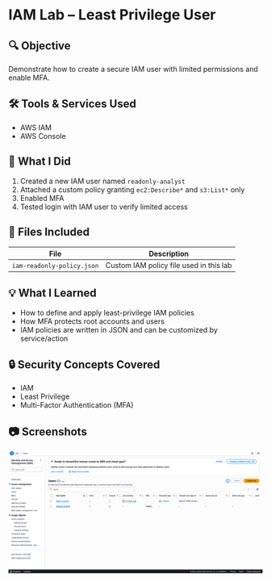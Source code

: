 # IAM Lab – Least Privilege User

## 🔍 Objective
Demonstrate how to create a secure IAM user with limited permissions and enable MFA.

## 🛠️ Tools & Services Used
- AWS IAM
- AWS Console

## 📝 What I Did
1. Created a new IAM user named `readonly-analyst`
2. Attached a custom policy granting `ec2:Describe*` and `s3:List*` only
3. Enabled MFA
4. Tested login with IAM user to verify limited access

## 📁 Files Included
| File | Description |
|------|-------------|
| `iam-readonly-policy.json` | Custom IAM policy file used in this lab |

## 💡 What I Learned
- How to define and apply least-privilege IAM policies
- How MFA protects root accounts and users
- IAM policies are written in JSON and can be customized by service/action

## 🔒 Security Concepts Covered
- IAM
- Least Privilege
- Multi-Factor Authentication (MFA)

## 📷 Screenshots
![Dashboard Users Image](./users.png)
